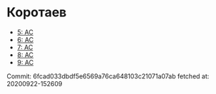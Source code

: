 # Коротаев
- [5: AC](5.md)
- [6: AC](6.md)
- [7: AC](7.md)
- [8: AC](8.md)
- [9: AC](9.md)

Commit: 6fcad033dbdf5e6569a76ca648103c21071a07ab
 fetched at: 20200922-152609
